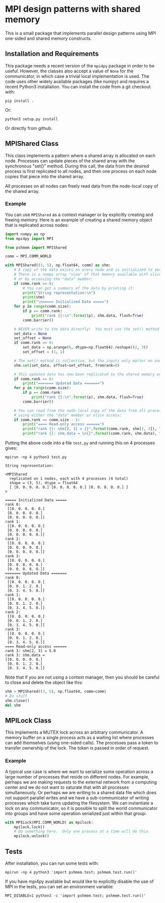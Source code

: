# MPI design patterns with shared memory

This is a small package that implements parallel design patterns using MPI one-sided and
shared memory constructs.

## Installation and Requirements

This package needs a recent version of the `mpi4py` package in order to be useful.
However, the classes also accept a value of `None` for the communicator, in which case a
trivial local implementation is used.  The code uses other widely available packages
(like numpy) and requires a recent Python3 installation.  You can install the code from
a git checkout with:

    pip install .

Or:

    python3 setup.py install

Or directly from github.

## MPIShared Class

This class implements a pattern where a shared array is allocated on each node.
Processes can update pieces of the shared array with the synchronous "set()" method.
During this call, the data from the desired process is first replicated to all nodes,
and then one process on each node copies that piece into the shared array.

All processes on all nodes can freely read data from the node-local copy of the shared
array.

### Example

You can use `MPIShared` as a context manager or by explicitly creating and freeing
memory.  Here is an example of creating a shared memory object that is replicated across
nodes:

```python
import numpy as np
from mpi4py import MPI

from pshmem import MPIShared

comm = MPI.COMM_WORLD

with MPIShared((3, 5), np.float64, comm) as shm:
    # A copy of the data exists on every node and is initialized to zero.
    # There is a numpy array "view" of that memory available with slice notation
    # or by accessing the "data" member:
    if comm.rank == 0:
        # You can get a summary of the data by printing it:
        print("String representation:\n")
        print(shm)
        print("\n===== Initialized Data =====")
    for p in range(comm.size):
        if p == comm.rank:
            print("rank {}:\n".format(p), shm.data, flush=True)
        comm.barrier()

    # NEVER write to the data directly!  You must use the set() method on one process
    set_data = None
    set_offset = None
    if comm.rank == 0:
        set_data = np.arange(6, dtype=np.float64).reshape((2, 3))
        set_offset = (1, 1)

    # The set() method is collective, but the inputs only matter on one rank
    shm.set(set_data, offset=set_offset, fromrank=0)

    # This updated data has now been replicated to the shared memory on all nodes.
    if comm.rank == 0:
        print("======= Updated Data =======")
    for p in range(comm.size):
        if p == comm.rank:
            print("rank {}:\n".format(p), shm.data, flush=True)
        comm.barrier()

    # You can read from the node-local copy of the data from all processes,
    # using either the "data" member or slice access:
    if comm.rank == comm.size - 1:
        print("==== Read-only access ======")
        print("rank {}: shm[2, 3] = {}".format(comm.rank, shm[2, 3]), flush=True)
        print("rank {}: shm.data = \n{}".format(comm.rank, shm.data), flush=True)

```

Putting the above code into a file `test.py` and running this on 4 processes gives:

```
mpirun -np 4 python3 test.py

String representation:

<MPIShared
  replicated on 1 nodes, each with 4 processes (4 total)
  shape = (3, 5), dtype = float64
  [ [0. 0. 0. 0. 0.] [0. 0. 0. 0. 0.] [0. 0. 0. 0. 0.] ]
>

===== Initialized Data =====
rank 0:
 [[0. 0. 0. 0. 0.]
 [0. 0. 0. 0. 0.]
 [0. 0. 0. 0. 0.]]
rank 1:
 [[0. 0. 0. 0. 0.]
 [0. 0. 0. 0. 0.]
 [0. 0. 0. 0. 0.]]
rank 2:
 [[0. 0. 0. 0. 0.]
 [0. 0. 0. 0. 0.]
 [0. 0. 0. 0. 0.]]
rank 3:
 [[0. 0. 0. 0. 0.]
 [0. 0. 0. 0. 0.]
 [0. 0. 0. 0. 0.]]
======= Updated Data =======
rank 0:
 [[0. 0. 0. 0. 0.]
 [0. 0. 1. 2. 0.]
 [0. 3. 4. 5. 0.]]
rank 1:
 [[0. 0. 0. 0. 0.]
 [0. 0. 1. 2. 0.]
 [0. 3. 4. 5. 0.]]
rank 2:
 [[0. 0. 0. 0. 0.]
 [0. 0. 1. 2. 0.]
 [0. 3. 4. 5. 0.]]
rank 3:
 [[0. 0. 0. 0. 0.]
 [0. 0. 1. 2. 0.]
 [0. 3. 4. 5. 0.]]
==== Read-only access ======
rank 3: shm[2, 3] = 5.0
rank 3: shm.data =
[[0. 0. 0. 0. 0.]
 [0. 0. 1. 2. 0.]
 [0. 3. 4. 5. 0.]]
 ```

Note that if you are not using a context manager, then you should be careful to close
and delete the object like this:

```python
shm = MPIShared((3, 5), np.float64, comm=comm)
# Do stuff
shm.close()
del shm
```

## MPILock Class

This implements a MUTEX lock across an arbitrary communicator.  A memory buffer on a
single process acts as a waiting list where processes can add themselves (using
one-sided calls).  The processes pass a token to transfer ownership of the lock.  The
token is passed in order of request.

### Example

A typical use case is where we want to serialize some operation across a large number of
processes that reside on different nodes.  For example, perhaps we are making requests
to the external network from a computing center and we do not want to saturate that with
all processes simultaneously.  Or perhaps we are writing to a shared data file which
does not support parallel writes and we have a sub-communicator of writing processes
which take turns updating the filesystem.  We can instantiate a lock on any
communicator, so it is possible to split the world communicator into groups and have
some operation serialized just within that group:

```python
with MPILock(MPI.COMM_WORLD) as mpilock:
    mpilock.lock()
    # Do something here.  Only one process at a time will do this.
    mpilock.unlock()
```

## Tests

After installation, you can run some tests with:

    mpirun -np 4 python3 'import pshmem.test; pshmem.test.run()'

If you have mpi4py available but would like to explicitly disable the use of MPI in the
tests, you can set an environment variable:

    MPI_DISABLE=1 python3 -c 'import pshmem.test; pshmem.test.run()'
